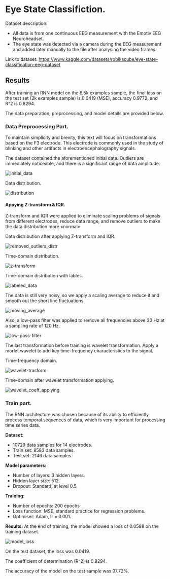 # Eye State Classifiction. 

Dataset description: 
- All data is from one continuous EEG measurement with the Emotiv EEG Neuroheadset.
- The eye state was detected via a camera during the EEG measurement and added later manually to the file after analysing the video frames.

Link to dataset: https://www.kaggle.com/datasets/robikscube/eye-state-classification-eeg-dataset

## Results 
After training an RNN model on the 8,5k examples sample, the final loss on the test set (2k examples sample) is 0.0419 (MSE), accuracy 0.9772, and R^2 is 0.8294. 

The data preparation, preprocessing, and model details are provided below.

### Data Preprocessing Part.
To maintain simplicity and brevity, this text will focus on transformations based on the F3 electrode. This electrode is commonly used in the study of blinking and other artifacts in electroencephalography signals.

The dataset contained the aforementioned initial data. Outliers are immediately noticeable, and there is a significant range of data amplitude. 

![initial_data](https://github.com/diko0071/eeg_eye_state_classification/assets/82669452/98088e2e-27be-431d-8339-db3eb59bac8d)

Data distribution.

![distribution](https://github.com/diko0071/eeg_eye_state_classification/assets/82669452/60ea58fa-8075-4a8b-9fea-bddad4c942c5)

#### Appying Z-transform & IQR. 
Z-transform and IQR were applied to eliminate scaling problems of signals from different electrodes, reduce data range, and remove outliers to make the data distribution more «normal»

Data distribution after applying Z-transform and IQR. 

![removed_outliers_distr](https://github.com/diko0071/eeg_eye_state_classification/assets/82669452/0d3f0ff1-0c95-498e-a05e-8f32916ace59)

Time-domain distribution. 

![z-transform](https://github.com/diko0071/eeg_eye_state_classification/assets/82669452/bd9640c6-9c92-4676-bd9c-2e0308c3fbe8)

Time-domain distribution with lables.

![labeled_data](https://github.com/diko0071/eeg_eye_state_classification/assets/82669452/4e5a05fa-29e5-43d1-b19f-11994a6b8118)

The data is still very noisy, so we apply a scaling average to reduce it and smooth out the short line fluctuations. 

![moving_average](https://github.com/diko0071/eeg_eye_state_classification/assets/82669452/4f9b4258-b73d-4402-87a6-65607b7e579d)

Also, a low-pass filter was applied to remove all frequencies above 30 Hz at a sampling rate of 120 Hz. 

![low-pass-filter](https://github.com/diko0071/eeg_eye_state_classification/assets/82669452/2fb52758-70a3-4680-95ed-7727d940b9ea)

The last transformation before training is wavelet transformation. Apply a morlet wavelet to add key time-frequency characteristics to the signal. 

Time-frequency domain.

![wavelet-trasform](https://github.com/diko0071/eeg_eye_state_classification/assets/82669452/9e743f86-bd21-4edc-bfaa-0c58d59563d1)

Time-domain after wavelet transformation applying. 

![wavelet_coeff_applying](https://github.com/diko0071/eeg_eye_state_classification/assets/82669452/25b0269e-b8cc-4dc4-8788-e56b7dbe78c7)


### Train part. 
The RNN architecture was chosen because of its ability to efficiently process temporal sequences of data, which is very important for processing time series data.

**Dataset:**
- 10729 data samples for 14 electrodes.
- Train set: 8583 data samples.
- Test set: 2146 data samples.

**Model parameters:**
- Number of layers: 3 hidden layers.
- Hidden layer size: 512.
- Dropout: Standard, at level 0.5.
  
**Training:**
- Number of epochs: 200 epochs
- Loss function: MSE, standard practice for regression problems. 
- Optimiser: Adam, lr = 0.001.

**Results:**
At the end of training, the model showed a loss of 0.0588 on the training dataset. 

![model_loss](https://github.com/diko0071/eeg_eye_state_classification/assets/82669452/eff36710-199a-4a44-9f2d-366e87e97f59)

On the test dataset, the loss was 0.0419. 

The coefficient of determination (R^2) is 0.8294. 

The accuracy of the model on the test sample was 97.72%.










